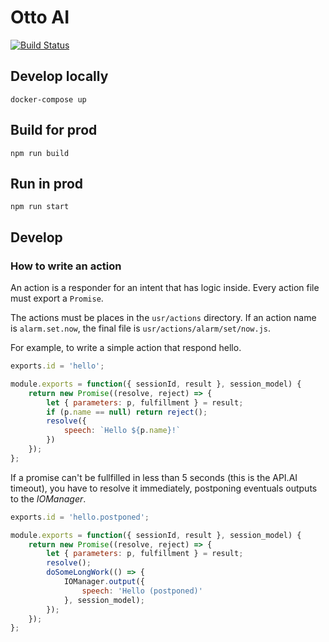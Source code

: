 # Otto AI

[![Build Status](https://travis-ci.org/kopiro/otto-ai.svg?branch=master)](https://travis-ci.org/kopiro/otto-ai)

## Develop locally

```
docker-compose up
```

## Build for prod

```
npm run build
```

## Run in prod

```
npm run start
```

## Develop

### How to write an action

An action is a responder for an intent that has logic inside. Every action file must export a `Promise`.

The actions must be places in the `usr/actions` directory. If an action name is `alarm.set.now`, the final file is `usr/actions/alarm/set/now.js`.

For example, to write a simple action that respond hello.

```js
exports.id = 'hello';

module.exports = function({ sessionId, result }, session_model) {
    return new Promise((resolve, reject) => {
        let { parameters: p, fulfillment } = result;
        if (p.name == null) return reject();
        resolve({
            speech: `Hello ${p.name}!`
        })
    });
};
```

If a promise can't be fullfilled in less than 5 seconds (this is the API.AI timeout), you have to resolve it immediately, postponing eventuals outputs to the *IOManager*.

```js
exports.id = 'hello.postponed';

module.exports = function({ sessionId, result }, session_model) {
    return new Promise((resolve, reject) => {
        let { parameters: p, fulfillment } = result;
        resolve();
        doSomeLongWork(() => {
            IOManager.output({
                speech: 'Hello (postponed)'
            }, session_model);
        });
    });
};
```
